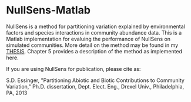 # NullSens-Matlab


NullSens is a method for partitioning variation explained by environmental factors and species interactions in community abundance data. This is a Matlab implementation for evaluing the performance of NullSens on simulated communities. More detail on the method may be found in my [THESIS](http://www.sessinger.com/Publications/thesis_manuscript_final_essinger.pdf). Chapter 5 provides a description of the method as implemented here.

If you are using NullSens for publication, please cite as:

S.D. Essinger, "Partitioning Abiotic and Biotic Contributions to Community Variation," Ph.D. dissertation, Dept. Elect. Eng., Drexel Univ., Philadelphia, PA, 2013
